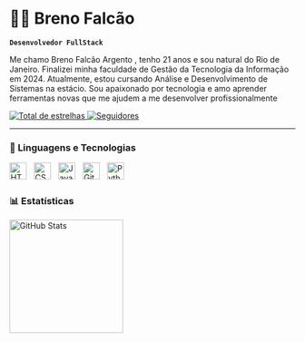 
# 👨‍💻 Breno Falcão

**`Desenvolvedor FullStack`**

Me chamo Breno Falcão Argento , tenho 21 anos e sou natural do Rio de Janeiro. Finalizei minha faculdade de Gestão da Tecnologia da Informação em 2024. Atualmente, estou cursando Análise e Desenvolvimento de Sistemas na estácio. Sou apaixonado por tecnologia e amo aprender ferramentas novas que me ajudem a me desenvolver profissionalmente
<p align="left">
  <a href="https://github.com/BrenoFalcao?tab=repositories&sort=stargazers">
    <img alt="Total de estrelhas" title="Total de estrelhas GitHub"
      src="https://custom-icon-badges.demolab.com/github/stars/BrenoFalcao?color=55960c&style=for-the-badge&labelColor=488207&logo=star&label=estrelas" />
  </a>
  <a href="https://github.com/BrenoFalcao?tab=followers">
    <img alt="Seguidores" title="Me siga no Github"
      src="https://custom-icon-badges.demolab.com/github/followers/BrenoFalcao?color=236ad3&labelColor=1155ba&style=for-the-badge&logo=github&label=seguidores&logoColor=white" />
  </a>
</p>

---

### 🤖 Linguagens e Tecnologias

<img align="left" alt="HTML" title="HTML" width="30px" style="padding-right: 10px;"
  src="https://cdn.jsdelivr.net/gh/devicons/devicon@latest/icons/html5/html5-original.svg" />
<img align="left" alt="CSS" title="CSS" width="30px" style="padding-right: 10px;"
  src="https://cdn.jsdelivr.net/gh/devicons/devicon@latest/icons/css3/css3-original.svg" />
<img align="left" alt="JavaScript" title="JavaScript" width="30px" style="padding-right: 10px;"
  src="https://cdn.jsdelivr.net/gh/devicons/devicon@latest/icons/javascript/javascript-original.svg" />

<img align="left" alt="Git" title="Git" width="30px" style="padding-right: 10px;"
  src="https://cdn.jsdelivr.net/gh/devicons/devicon@latest/icons/git/git-original.svg" />
<img align="left" alt="Python" title="Python" width="30px" style="padding-right: 10px;"
  src="https://cdn.jsdelivr.net/gh/devicons/devicon@latest/icons/python/python-original.svg" />

<br />
<br />

### 📊 Estatísticas

<img align="left" alt="GitHub Stats" height="200" style="padding-right: 10px;"
  src="https://github-readme-stats.vercel.app/api?username=BrenoFalcao&show_icons=true&theme=tokyonight&include_all_commits=true&locale=pt-br" />

